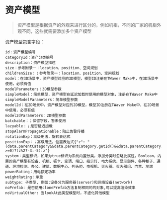 # 资产模型
>资产模型是根据资产的外观来进行区分的，例如机柜，不同的厂家的机柜外观不同，这些就需要添加多个资产模型

资产模型包含字段：
	id：资产模型编号	categoryId：资产分类编号	description：资产模型描述	size：参考附录一：location、position、空间规划	childrenSize：；参考附录一：location、position、空间规划	model：在3D场景中，资产模型对应的3D模型，模型ID注册在TWaver Make中，在3D场景中使用，必须有值	modelParameters：3D模型参数	simpleModel：简单模型，资产模型在延迟加载时使用的模型对象，注册在TWaver Make中	simpleModelParameters：简单模型参数	model2d：在2D场景中，资产模型对应的2D模型，模型ID注册在TWaver Make中，在2D场景中使用，必须有值	model2dParameters：2D模型参数	batchable：；保留字段，暂未使用	lazyable：；是否延迟加载	stopAlarmPropagationable：阻止告警传播	rotationExp：高级用法，旋转表达式	positionExp：；高级用法，位置表达式{"z": "(data.parentCategory&&data.parentCategory.getId()&&data.parentCategory.getId().toLowerCase().indexOf('channel') >=0)?(z%2?-3:-5):z"}	system：类型标识，如果为true标识为系统内置分类，添加分类时忽略此属性，Boolean，内置的资产模型有设备、机柜、板卡、空调、端口、指示灯、电力系统、显示部件、各种柜子、通道、环境检测、办公、建筑、数据中心、列头柜、电视机、灭火器、灭火器组、门禁、地球	powerRating：用电额定功率	weightRating：承重	subtype: 子类型, 例如:设备分为服务器(server)和网络设备(network)	noPrefab: 是否使用clonePrefab方法复制相同的的对象,可以提高渲染效率	noVirtualOther: 当lookAt此类型模型时，不虚化其他模型